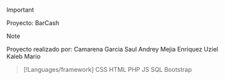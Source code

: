 > [!IMPORTANT]
> Proyecto: BarCash

> [!NOTE]
> Proyecto realizado por:
> Camarena Garcia Saul Andrey
> Mejia Enriquez Uziel Kaleb
> Mario

> [!Languages/framework]
> CSS
> HTML
> PHP
> JS
> SQL
> Bootstrap